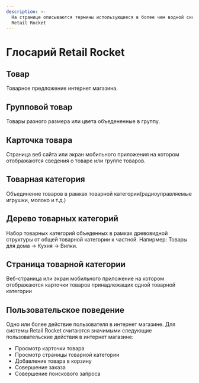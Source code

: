 ```yaml
---
description: >-
  На странице описываются термины использующиеся в более чем водной системе
  Retail Rocket
---
```


# Глосарий Retail Rocket

## Товар

Товарное предложение интернет магазина.

## Групповой товар

Товары разного размера или цвета объедененные в группу.

## Карточка товара

Страница веб сайта или экран мобильного приложения на котором отображаются сведения о товаре или группе товаров.

## Товарная категория

Объединение товаров в рамках товарной категории\(радиоуправляемые игрушки, молоко и т.д.\)

## Дерево товарных категорий

Набор товарных категорий объеденных в рамках древовидной структуры от общей товарной категории к частной. Напирмер: Товары для дома -&gt; Кухня -&gt; Вилки.

## Страница товарной категории

Веб-страница или экран мобильного приложение на котором отображаются карточки товаров принадлежащих одной товарной категории

## Пользовательское поведение

Одно или более действие пользователя в интернет магазине. Для системы Retail Rocket считаются значимыми следующие пользовательские действия в интернет магазине:

* Просмотр карточки товара
* Просмотр страницы товарной категории
* Добавление товара в корзину
* Совершение заказа
* Совершение поискового запроса

